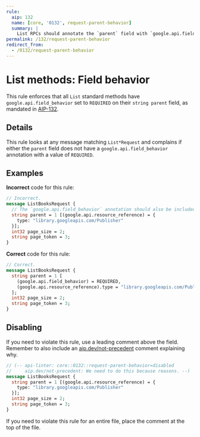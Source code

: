 ```yaml
---
rule:
  aip: 132
  name: [core, '0132', request-parent-behavior]
  summary: |
    List RPCs should annotate the `parent` field with `google.api.field_behavior`.
permalink: /132/request-parent-behavior
redirect_from:
  - /0132/request-parent-behavior
---
```


# List methods: Field behavior

This rule enforces that all `List` standard methods have
`google.api.field_behavior` set to `REQUIRED` on their `string parent` field,
as mandated in [AIP-132][].

## Details

This rule looks at any message matching `List*Request` and complains if either
the `parent` field does not have a `google.api.field_behavior` annotation with
a value of `REQUIRED`.

## Examples

**Incorrect** code for this rule:

```proto
// Incorrect.
message ListBooksRequest {
  // The `google.api.field_behavior` annotation should also be included.
  string parent = 1 [(google.api.resource_reference) = {
    type: "library.googleapis.com/Publisher"
  }];
  int32 page_size = 2;
  string page_token = 3;
}
```

**Correct** code for this rule:

```proto
// Correct.
message ListBooksRequest {
  string parent = 1 [
    (google.api.field_behavior) = REQUIRED,
    (google.api.resource_reference).type = "library.googleapis.com/Publisher"
  ];
  int32 page_size = 2;
  string page_token = 3;
}
```

## Disabling

If you need to violate this rule, use a leading comment above the field.
Remember to also include an [aip.dev/not-precedent][] comment explaining why.

```proto
// (-- api-linter: core::0132::request-parent-behavior=disabled
//     aip.dev/not-precedent: We need to do this because reasons. --)
message ListBooksRequest {
  string parent = 1 [(google.api.resource_reference) = {
    type: "library.googleapis.com/Publisher"
  }];
  int32 page_size = 2;
  string page_token = 3;
}
```

If you need to violate this rule for an entire file, place the comment at the
top of the file.

[aip-132]: https://aip.dev/132
[aip.dev/not-precedent]: https://aip.dev/not-precedent
